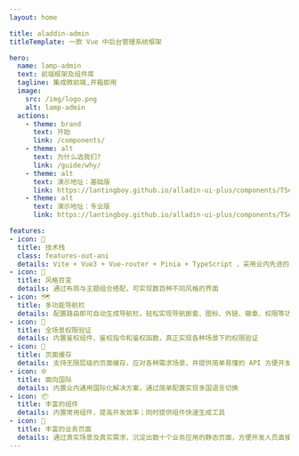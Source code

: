 ```yaml
---
layout: home

title: aladdin-admin
titleTemplate: 一款 Vue 中后台管理系统框架

hero:
  name: lamp-admin
  text: 前端框架及组件库
  tagline: 集成微前端,开箱即用
  image:
    src: /img/logo.png
    alt: lamp-admin
  actions:
    - theme: brand
      text: 开始
      link: /components/
    - theme: alt
      text: 为什么选我们?
      link: /guide/why/
    - theme: alt
      text: 演示地址：基础版
      link: https://lantingboy.github.io/alladin-ui-plus/components/TSelect/base.html
    - theme: alt
      text: 演示地址：专业版
      link: https://lantingboy.github.io/alladin-ui-plus/components/TSelect/base.html

features:
- icon: 💪
  title: 技术栈
  class: features-out-ani
  details: Vite + Vue3 + Vue-router + Pinia + TypeScript ，采用业内先进的技术栈，使框架始终保持新鲜
- icon: 🎨
  title: 风格百变
  details: 通过布局与主题组合搭配，可实现数百种不同风格的界面
- icon: 🗺️
  title: 多功能导航栏
  details: 配置路由即可自动生成导航栏，轻松实现导航嵌套、图标、外链、徽章、权限等功能
- icon: 🔑
  title: 全场景权限验证
  details: 内置鉴权组件、鉴权指令和鉴权函数，真正实现各种场景下的权限验证
- icon: 🧊
  title: 页面缓存
  details: 支持无限层级的页面缓存，应对各种需求场景，并提供简单易懂的 API 方便开发者快速集成
- icon: 🌐
  title: 面向国际
  details: 内置业内通用国际化解决方案，通过简单配置实现多国语言切换
- icon: 📦
  title: 丰富的组件
  details: 内置常用组件，提高开发效率；同时提供组件快速生成工具
- icon: 📃
  title: 丰富的业务页面
  details: 通过真实场景及真实需求，沉淀出数十个业务应用的静态页面，方便开发人员直接使用
---
```


